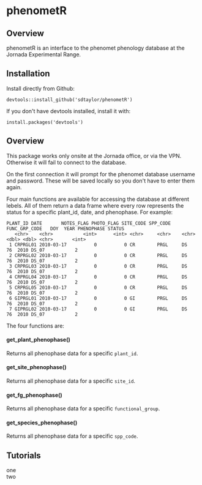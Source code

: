 # phenometR

## Overview

phenometR is an interface to the phenomet phenology database at the Jornada Experimental Range. 


## Installation

Install directly from Github:

```
devtools::install_github('sdtaylor/phenometR')
```

If you don't have devtools installed, install it with:

```
install.packages('devtools')
```

## Overview

This package works only onsite at the Jornada office, or via the VPN. Otherwise it will fail to connect to the database.  

On the first connection it will prompt for the phenomet database username and  password. These will be saved locally so you don't have to enter them again.

Four main functions are available for accessing the database at different lebels. All of them return a data frame where every row represents the status for a specific plant_id, date, and phenophase. For example:  

```
PLANT_ID DATE       NOTES_FLAG PHOTO_FLAG SITE_CODE SPP_CODE FUNC_GRP_CODE   DOY  YEAR PHENOPHASE STATUS
   <chr>    <chr>           <int>      <int> <chr>     <chr>    <chr>         <dbl> <dbl> <chr>       <int>
 1 CRPRGL01 2010-03-17          0          0 CR        PRGL     DS               76  2010 DS_07           2
 2 CRPRGL02 2010-03-17          0          0 CR        PRGL     DS               76  2010 DS_07           2
 3 CRPRGL03 2010-03-17          0          0 CR        PRGL     DS               76  2010 DS_07           2
 4 CRPRGL04 2010-03-17          0          0 CR        PRGL     DS               76  2010 DS_07           2
 5 CRPRGL05 2010-03-17          0          0 CR        PRGL     DS               76  2010 DS_07           2
 6 GIPRGL01 2010-03-17          0          0 GI        PRGL     DS               76  2010 DS_07           2
 7 GIPRGL02 2010-03-17          0          0 GI        PRGL     DS               76  2010 DS_07           2
```

The four functions are:

#### get_plant_phenophase()

Returns all phenophase data for a specific `plant_id`.

#### get_site_phenophase()

Returns all phenophase data for a specific `site_id`.

#### get_fg_phenophase()

Returns all phenophase data for a specific `functional_group`.

#### get_species_phenophase()

Returns all phenophase data for a specific `spp_code`.


## Tutorials  

one  
two